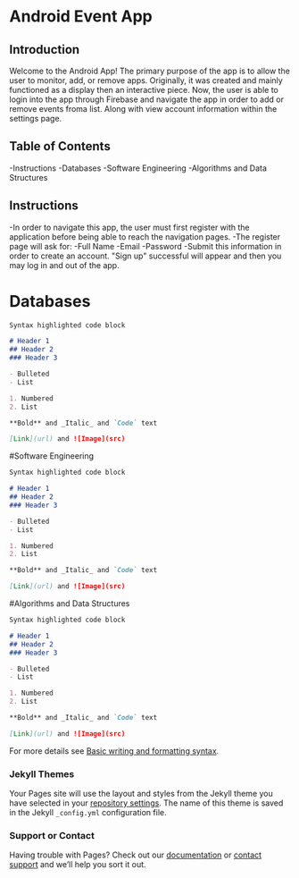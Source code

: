 # Android Event App

## Introduction
Welcome to the Android App! The primary purpose of the app is to allow the user to monitor, add, or remove apps. Originally, it was created and mainly functioned as a display then an interactive piece. Now, the user is able to login into the app through Firebase and navigate the app in order to add or remove events froma list. Along with view account information within the settings page. 

## Table of Contents
-Instructions
-Databases
-Software Engineering
-Algorithms and Data Structures

## Instructions
-In order to navigate this app, the user must first register with the application before being able to reach the navigation pages. 
-The register page will ask for:
  -Full Name
  -Email
  -Password
-Submit this information in order to create an account. "Sign up" successful will appear and then you may log in and out of the app. 

# Databases


```markdown
Syntax highlighted code block

# Header 1
## Header 2
### Header 3

- Bulleted
- List

1. Numbered
2. List

**Bold** and _Italic_ and `Code` text

[Link](url) and ![Image](src)
```







#Software Engineering

```markdown
Syntax highlighted code block

# Header 1
## Header 2
### Header 3

- Bulleted
- List

1. Numbered
2. List

**Bold** and _Italic_ and `Code` text

[Link](url) and ![Image](src)
```






#Algorithms and Data Structures
```markdown
Syntax highlighted code block

# Header 1
## Header 2
### Header 3

- Bulleted
- List

1. Numbered
2. List

**Bold** and _Italic_ and `Code` text

[Link](url) and ![Image](src)
```








For more details see [Basic writing and formatting syntax](https://docs.github.com/en/github/writing-on-github/getting-started-with-writing-and-formatting-on-github/basic-writing-and-formatting-syntax).

### Jekyll Themes

Your Pages site will use the layout and styles from the Jekyll theme you have selected in your [repository settings](https://github.com/MelodyOfAdalyn/MelodyOfAdalyn.github.io/settings/pages). The name of this theme is saved in the Jekyll `_config.yml` configuration file.

### Support or Contact

Having trouble with Pages? Check out our [documentation](https://docs.github.com/categories/github-pages-basics/) or [contact support](https://support.github.com/contact) and we’ll help you sort it out.

